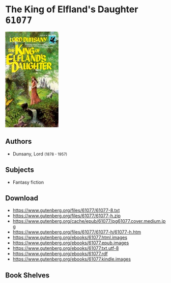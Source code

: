 # The King of Elfland's Daughter <kbd>61077</kbd>

![](./cover.medium.jpg "")

## Authors


 - Dunsany, Lord <small>(1878 - 1957)</small>

## Subjects


 - Fantasy fiction

## Download


 - https://www.gutenberg.org/files/61077/61077-8.txt
 - https://www.gutenberg.org/files/61077/61077-h.zip
 - https://www.gutenberg.org/cache/epub/61077/pg61077.cover.medium.jpg
 - https://www.gutenberg.org/files/61077/61077-h/61077-h.htm
 - https://www.gutenberg.org/ebooks/61077.html.images
 - https://www.gutenberg.org/ebooks/61077.epub.images
 - https://www.gutenberg.org/ebooks/61077.txt.utf-8
 - https://www.gutenberg.org/ebooks/61077.rdf
 - https://www.gutenberg.org/ebooks/61077.kindle.images

## Book Shelves


